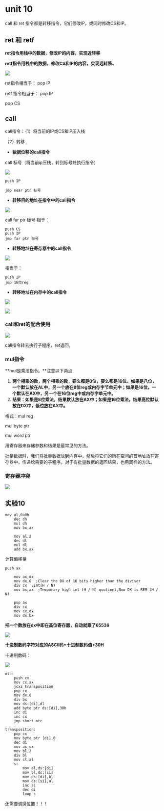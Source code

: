 # unit 10

call 和 ret 指令都是转移指令，它们修改IP，或同时修改CS和IP。

## ret 和 retf

**ret指令用栈中的数据，修改IP的内容，实现近转移**

**retf指令用栈中的数据，修改CS和IP的内容，实现远转移。**

![](https://img-blog.csdnimg.cn/20200204221219642.PNG?x-oss-process=image/watermark,type_ZmFuZ3poZW5naGVpdGk,shadow_10,text_aHR0cHM6Ly9ibG9nLmNzZG4ubmV0L3FxXzQzNTUwODkw,size_16,color_FFFFFF,t_70)

ret指令相当于： pop IP

retf 指令相当于： pop IP

pop CS

## call

call指令：（1）将当前的IP或CS和IP压入栈

（2）转移

- **依据位移的call指令**

call 标号（将当前ip压栈，转到标号处执行指令）

![](https://img-blog.csdnimg.cn/20200204221824324.PNG?x-oss-process=image/watermark,type_ZmFuZ3poZW5naGVpdGk,shadow_10,text_aHR0cHM6Ly9ibG9nLmNzZG4ubmV0L3FxXzQzNTUwODkw,size_16,color_FFFFFF,t_70)

```assembly
push IP

jmp near ptr 标号
```



- **转移目的地址在指令中的call指令**

![](https://img-blog.csdnimg.cn/20200204222408755.PNG?x-oss-process=image/watermark,type_ZmFuZ3poZW5naGVpdGk,shadow_10,text_aHR0cHM6Ly9ibG9nLmNzZG4ubmV0L3FxXzQzNTUwODkw,size_16,color_FFFFFF,t_70)

call far ptr 标号 相于：

```assembly
push CS
push IP
jmp far ptr 标号
```

- **转移地址在寄存器中的call指令**

![](https://img-blog.csdnimg.cn/20200204222437100.PNG?x-oss-process=image/watermark,type_ZmFuZ3poZW5naGVpdGk,shadow_10,text_aHR0cHM6Ly9ibG9nLmNzZG4ubmV0L3FxXzQzNTUwODkw,size_16,color_FFFFFF,t_70)

相当于：

```assembly
push IP
jmp 16位reg
```

- **转移地址在内存中的call指令**

![](https://img-blog.csdnimg.cn/20200204222454899.PNG?x-oss-process=image/watermark,type_ZmFuZ3poZW5naGVpdGk,shadow_10,text_aHR0cHM6Ly9ibG9nLmNzZG4ubmV0L3FxXzQzNTUwODkw,size_16,color_FFFFFF,t_70)

![](https://img-blog.csdnimg.cn/20200204222504371.PNG?x-oss-process=image/watermark,type_ZmFuZ3poZW5naGVpdGk,shadow_10,text_aHR0cHM6Ly9ibG9nLmNzZG4ubmV0L3FxXzQzNTUwODkw,size_16,color_FFFFFF,t_70)

### call和ret的配合使用

![](https://img-blog.csdnimg.cn/20200205144331473.PNG?x-oss-process=image/watermark,type_ZmFuZ3poZW5naGVpdGk,shadow_10,text_aHR0cHM6Ly9ibG9nLmNzZG4ubmV0L3FxXzQzNTUwODkw,size_16,color_FFFFFF,t_70)

call指令转去执行子程序，ret返回。

### mul指令

**mul是乘法指令。**注意以下两点

1. **两个相乘的数，两个相乘的数，要么都是8位，要么都是16位。如果是八位，一个默认放在AL中，另一个放在8位reg或内存字节单元中；如果是16位，一个默认在AX中，另一个在16位reg中或内存字单元中。**
2. **结果：如果是8位乘法，结果默认放在AX中；如果是16位乘法，结果高位默认放在DX中，低位放在AX中。**

格式：mul reg

mul byte ptr

mul word ptr



用寄存器来存储参数和结果是最常见的方法。

批量数据时，我们将批量数据放到内存中，然后将它们的所在空间的首地址放在寄存器中，传递给需要的子程序。对于有批量数据的返回结果，也用同样的方法。

### 寄存器冲突

![](https://img-blog.csdnimg.cn/20200205145736817.PNG?x-oss-process=image/watermark,type_ZmFuZ3poZW5naGVpdGk,shadow_10,text_aHR0cHM6Ly9ibG9nLmNzZG4ubmV0L3FxXzQzNTUwODkw,size_16,color_FFFFFF,t_70)

## 实验10

```assembly
mov al,0a0h
	dec dh
	mul dh
	mov bx,ax
	
	mov al,2
	dec dl
	mul dl
	add bx,ax
```

计算偏移量

```assembly
push ax
	
	mov ax,dx
	mov dx,0  ;Clear the DX of 16 bits higher than the divisor
	div cx  ;int(H / N)
	mov bx,ax  ;Temporary high int (H / N) quotient,Now DX is REM (H / N)
	
	pop ax
	div cx
	mov cx,dx
	mov dx,bx
```

**把一个数放在dx中即在高位寄存器，自动就乘了65536**

![](https://img-blog.csdnimg.cn/20200207134231753.PNG?x-oss-process=image/watermark,type_ZmFuZ3poZW5naGVpdGk,shadow_10,text_aHR0cHM6Ly9ibG9nLmNzZG4ubmV0L3FxXzQzNTUwODkw,size_16,color_FFFFFF,t_70)

**十进制数码字符对应的ASCII码=十进制数码值+30H**

十进制数码：

![](https://img-blog.csdnimg.cn/20200207134245748.PNG?x-oss-process=image/watermark,type_ZmFuZ3poZW5naGVpdGk,shadow_10,text_aHR0cHM6Ly9ibG9nLmNzZG4ubmV0L3FxXzQzNTUwODkw,size_16,color_FFFFFF,t_70)

```assembly
otc:
	push cx
	mov cx,ax
	jcxz transposition
	pop cx
	mov dx,0
	div bx
	mov ds:[di],dl
	add byte ptr ds:[di],30h
	inc di
	inc cx
	jmp short otc
	
transposition:
	pop cx
	mov byte ptr [di],0
	dec di
	mov ax,cx
	mov bl,2
	div bl
	mov cl,al
	s:
		mov al,ds:[di]
		mov bl,ds:[si]
		mov ds:[di],bl
		mov ds:[si],al
		inc si
		dec di
		loop s 
```

还需要调换位置！！！